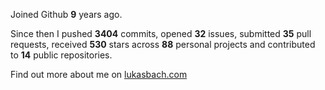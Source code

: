 Joined Github **9** years ago.

Since then I pushed **3404** commits, opened **32** issues, submitted **35** pull requests, received **530** stars across **88** personal projects and contributed to **14** public repositories.

Find out more about me on [lukasbach.com](https://lukasbach.com)
